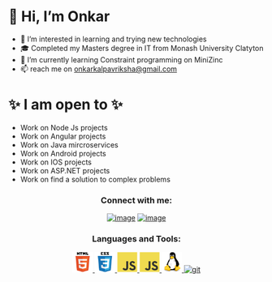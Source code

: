 
<h1>👋 Hi, I’m Onkar </h1>

- 👀 I’m interested in learning and trying new technologies  
- 🎓 Completed my Masters degree in IT from Monash University Clatyton
- 🌱 I’m currently learning Constraint programming on MiniZinc
- 📫 reach me on onkarkalpavriksha@gmail.com

<h1> ✨ I am open to ✨ </h1>
<ul>
  <li>Work on Node Js projects </li>
  <li>Work on Angular projects </li>
  <li>Work on Java mircroservices </li>
  <li>Work on Android projects</li>
  <li>Work on IOS projects </li>
  <li>Work on ASP.NET projects </li>
  <li>Work on find a solution to complex problems </li>
</ul>
<h3 align="center">Connect with me:</h3>
<div align="center">

[![image](https://img.shields.io/badge/LinkedIn-0077B5?style=for-the-badge&logo=linkedin&logoColor=white)](https://www.linkedin.com/in/onkar-kalpavriksha-485471150/)
[![image](https://img.shields.io/badge/Gmail-D14836?style=for-the-badge&logo=gmail&logoColor=white)](mailto:onkarkalpavriksha@gmail.com)
  
</div>

<h3 align="center">Languages and Tools:</h3>

<p align="center"> 
  <a href="https://www.w3.org/html/" target="_blank"> 
    <img src="https://raw.githubusercontent.com/devicons/devicon/master/icons/html5/html5-original-wordmark.svg" alt="html5" width="40" height="40"/> 
  </a>
  <a href="https://www.w3schools.com/css/" target="_blank"> 
    <img src="https://raw.githubusercontent.com/devicons/devicon/master/icons/css3/css3-original-wordmark.svg" alt="css3" width="40" height="40"/> 
  </a> 
  <a href="https://developer.mozilla.org/en-US/docs/Web/JavaScript" target="_blank"> 
    <img src="https://raw.githubusercontent.com/devicons/devicon/master/icons/javascript/javascript-original.svg" alt="javascript" width="40" height="40"/> 
  </a> 
   <a href="https://developer.mozilla.org/en-US/docs/Web/JavaScript" target="_blank"> 
    <img src="https://raw.githubusercontent.com/devicons/devicon/master/icons/javascript/javascript-original.svg" alt="javascript" width="40" height="40"/> 
  </a> 
  <a href="https://www.linux.org/" target="_blank"> 
    <img src="https://raw.githubusercontent.com/devicons/devicon/master/icons/linux/linux-original.svg" alt="linux" width="40" height="40"/> 
  </a> 
  <a href="https://git-scm.com/" target="_blank"> 
    <img src="https://www.vectorlogo.zone/logos/git-scm/git-scm-icon.svg" alt="git" width="40" height="40"/> 
  </a>
</p>










<!---
Onkar303/Onkar303 is a ✨ special ✨ repository because its `README.md` (this file) appears on your GitHub profile.
You can click the Preview link to take a look at your changes.
--->
